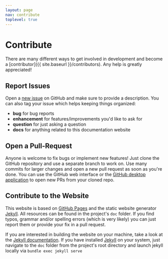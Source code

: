 ```yaml
---
layout: page
nav: contribute
toplevel: true
---
```


# Contribute
There are many different ways to get involved in development and become a [contributor]({{ site.baseurl }}/contributors). Any help is greatly appreciated!

## Report Issues
Open a [new issue](https://github.com/qCring/QuickVtk/issues/new) on GitHub and make sure to provide a description. You can also tag your issue which helps keeping things organized:

- **bug** for bug reports
- **enhancement** for features/improvements you'd like to ask for
- **question** for just asking a question
- **docs** for anything related to this documentation website

## Open a Pull-Request
Anyone is welcome to fix bugs or implement new features! Just clone the GitHub repository and use a separate branch to work on. Use many commits for larger changes and open a new pull request as soon as you're done. You can use the GitHub web interface or the [GitHub desktop application](https://desktop.github.com/) to open new PRs from your cloned repo.

## Contribute to the Website
This website is based on [GitHub Pages](https://pages.github.com/) and the static website generator [Jekyll](https://jekyllrb.com/). All resources can be found in the project's `doc` folder. If you find typos, grammar and/or spelling errors (which is very likely) you can just report them or provide your fix in a pull request.

If you are interested in building the website on your machine, take a look at the [Jekyll documentation](https://jekyllrb.com/docs/). If you have installed [Jekyll](https://jekyllrb.com/) on your system, just navigate to the `doc` folder from the project's root directory and launch jekyll locally via `bundle exec jekyll serve`
